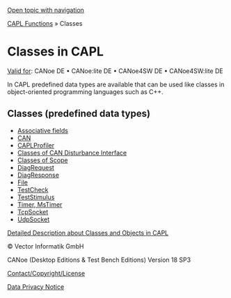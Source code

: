 [Open topic with navigation](../../../../CANoeDEFamily.htm#Topics/CAPLFunctions/ObjectOrientedProg/CAPLfunctionsOOPClassesObjects.md)

[CAPL Functions](../CAPLfunctions.md) » Classes

# Classes in CAPL

[Valid for](../../Shared/FeatureAvailability.md):  CANoe DE • CANoe:lite DE • CANoe4SW DE • CANoe4SW:lite DE

In CAPL predefined data types are available that can be used like classes in object-oriented programming languages such as C++.

## Classes (predefined data types)

- [Associative fields](CAPLfunctionsOOPAssociativeFields.md)
- [CAN](CAPLfunctionsOOPCAN.md)
- [CAPLProfiler](CAPLfunctionsOOPCAPLProfiler.md)
- [Classes of CAN Disturbance Interface](../CANDisturbance/CAPLfunctionsClassesOverview.md)
- [Classes of Scope](../Scope/CAPLfunctionsScopeOverview.md)
- [DiagRequest](CAPLfunctionsOOPDiagRequest.md)
- [DiagResponse](CAPLfunctionsOOPDiagResponse.md)
- [File](CAPLfunctionsOOPFile.md)
- [TestCheck](CAPLfunctionsOOPTestCheck.md)
- [TestStimulus](CAPLfunctionsOOPTestStimulus.md)
- [Timer, MsTimer](CAPLfunctionsOOPTimer.md)
- [TcpSocket](CAPLfunctionsOOPTCPSocket.md)
- [UdpSocket](CAPLfunctionsOOPUDPSocket.md)

[Detailed Description about Classes and Objects in CAPL](../../Shared/CAPL/General/ClassesAndObjects.md)

© Vector Informatik GmbH

CANoe (Desktop Editions & Test Bench Editions) Version 18 SP3

[Contact/Copyright/License](../../Shared/ContactCopyrightLicense.md)

[Data Privacy Notice](https://www.vector.com/int/en/company/get-info/privacy-policy/)
